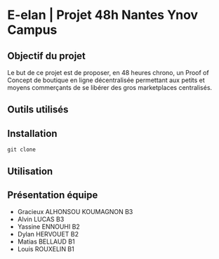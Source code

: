 # E-elan | Projet 48h Nantes Ynov Campus

## Objectif du projet 
Le but de ce projet est de proposer, en 48 heures chrono, un Proof of Concept de boutique en ligne décentralisée permettant aux petits et moyens commerçants de se libérer des gros marketplaces centralisés. 



## Outils utilisés

## Installation 
```
git clone
```

## Utilisation


## Présentation équipe 
* Gracieux ALHONSOU KOUMAGNON B3
* Alvin LUCAS B3
* Yassine ENNOUHI B2
* Dylan HERVOUET B2
* Matias BELLAUD B1
* Louis ROUXELIN B1
